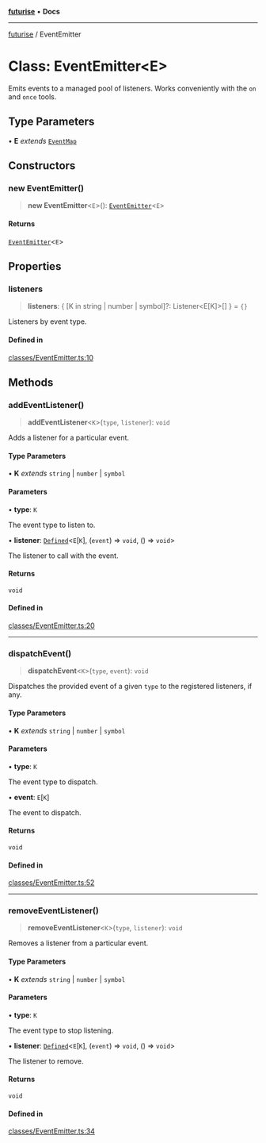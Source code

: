 [**futurise**](../README.md) • **Docs**

***

[futurise](../README.md) / EventEmitter

# Class: EventEmitter\<E\>

Emits events to a managed pool of listeners. Works conveniently with the `on` and `once` tools.

## Type Parameters

• **E** *extends* [`EventMap`](../type-aliases/EventMap.md)

## Constructors

### new EventEmitter()

> **new EventEmitter**\<`E`\>(): [`EventEmitter`](EventEmitter.md)\<`E`\>

#### Returns

[`EventEmitter`](EventEmitter.md)\<`E`\>

## Properties

### listeners

> **listeners**: \{ \[K in string \| number \| symbol\]?: Listener\<E\[K\]\>\[\] \} = `{}`

Listeners by event type.

#### Defined in

[classes/EventEmitter.ts:10](https://github.com/nevoland/futurise/blob/e367c94d1d167836196f4968f6ce3576b3470f4d/lib/classes/EventEmitter.ts#L10)

## Methods

### addEventListener()

> **addEventListener**\<`K`\>(`type`, `listener`): `void`

Adds a listener for a particular event.

#### Type Parameters

• **K** *extends* `string` \| `number` \| `symbol`

#### Parameters

• **type**: `K`

The event type to listen to.

• **listener**: [`Defined`](../type-aliases/Defined.md)\<`E`\[`K`\], (`event`) => `void`, () => `void`\>

The listener to call with the event.

#### Returns

`void`

#### Defined in

[classes/EventEmitter.ts:20](https://github.com/nevoland/futurise/blob/e367c94d1d167836196f4968f6ce3576b3470f4d/lib/classes/EventEmitter.ts#L20)

***

### dispatchEvent()

> **dispatchEvent**\<`K`\>(`type`, `event`): `void`

Dispatches the provided event of a given `type` to the registered listeners, if any.

#### Type Parameters

• **K** *extends* `string` \| `number` \| `symbol`

#### Parameters

• **type**: `K`

The event type to dispatch.

• **event**: `E`\[`K`\]

The event to dispatch.

#### Returns

`void`

#### Defined in

[classes/EventEmitter.ts:52](https://github.com/nevoland/futurise/blob/e367c94d1d167836196f4968f6ce3576b3470f4d/lib/classes/EventEmitter.ts#L52)

***

### removeEventListener()

> **removeEventListener**\<`K`\>(`type`, `listener`): `void`

Removes a listener from a particular event.

#### Type Parameters

• **K** *extends* `string` \| `number` \| `symbol`

#### Parameters

• **type**: `K`

The event type to stop listening.

• **listener**: [`Defined`](../type-aliases/Defined.md)\<`E`\[`K`\], (`event`) => `void`, () => `void`\>

The listener to remove.

#### Returns

`void`

#### Defined in

[classes/EventEmitter.ts:34](https://github.com/nevoland/futurise/blob/e367c94d1d167836196f4968f6ce3576b3470f4d/lib/classes/EventEmitter.ts#L34)
